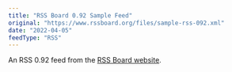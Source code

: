 ```yaml
---
title: "RSS Board 0.92 Sample Feed"
original: "https://www.rssboard.org/files/sample-rss-092.xml"
date: "2022-04-05"
feedType: "RSS"
---
```


An RSS 0.92 feed from the [RSS Board website](https://www.rssboard.org/).
